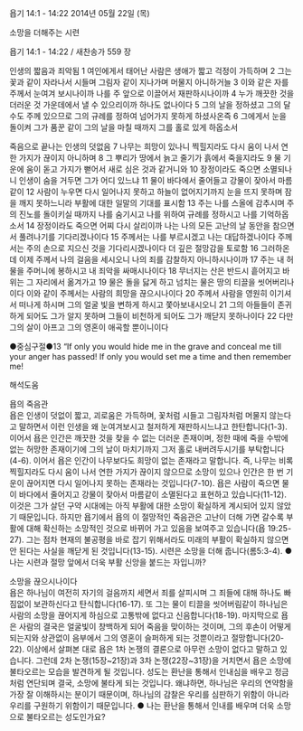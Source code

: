 욥기 14:1 - 14:22 
2014년 05월 22일 (목)

소망을 더해주는 시련



욥기 14:1 - 14:22 / 새찬송가 559 장


인생의 짧음과 죄악됨
1 여인에게서 태어난 사람은 생애가 짧고 걱정이 가득하며 2 그는 꽃과 같이 자라나서 시들며 그림자 같이 지나가며 머물지 아니하거늘 3 이와 같은 자를 주께서 눈여겨 보시나이까 나를 주 앞으로 이끌어서 재판하시나이까 4 누가 깨끗한 것을 더러운 것 가운데에서 낼 수 있으리이까 하나도 없나이다 5 그의 날을 정하셨고 그의 달 수도 주께 있으므로 그의 규례를 정하여 넘어가지 못하게 하셨사온즉 6 그에게서 눈을 돌이켜 그가 품꾼 같이 그의 날을 마칠 때까지 그를 홀로 있게 하옵소서

죽음으로 끝나는 인생의 덧없음
7 나무는 희망이 있나니 찍힐지라도 다시 움이 나서 연한 가지가 끊이지 아니하며 8 그 뿌리가 땅에서 늙고 줄기가 흙에서 죽을지라도 9 물 기운에 움이 돋고 가지가 뻗어서 새로 심은 것과 같거니와 10 장정이라도 죽으면 소멸되나니 인생이 숨을 거두면 그가 어디 있느냐 11 물이 바다에서 줄어들고 강물이 잦아서 마름 같이 12 사람이 누우면 다시 일어나지 못하고 하늘이 없어지기까지 눈을 뜨지 못하며 잠을 깨지 못하느니라
부활에 대한 일말의 기대를 표시함
13 주는 나를 스올에 감추시며 주의 진노를 돌이키실 때까지 나를 숨기시고 나를 위하여 규례를 정하시고 나를 기억하옵소서 14 장정이라도 죽으면 어찌 다시 살리이까 나는 나의 모든 고난의 날 동안을 참으면서 풀려나기를 기다리겠나이다 15 주께서는 나를 부르시겠고 나는 대답하겠나이다 주께서는 주의 손으로 지으신 것을 기다리시겠나이다
더 깊은 절망감을 토로함 
16 그러하온데 이제 주께서 나의 걸음을 세시오니 나의 죄를 감찰하지 아니하시나이까 17 주는 내 허물을 주머니에 봉하시고 내 죄악을 싸매시나이다 18 무너지는 산은 반드시 흩어지고 바위는 그 자리에서 옮겨가고 19 물은 돌을 닳게 하고 넘치는 물은 땅의 티끌을 씻어버리나이다 이와 같이 주께서는 사람의 희망을 끊으시나이다 20 주께서 사람을 영원히 이기셔서 떠나게 하시며 그의 얼굴 빛을 변하게 하시고 쫓아보내시오니 21 그의 아들들이 존귀하게 되어도 그가 알지 못하며 그들이 비천하게 되어도 그가 깨닫지 못하나이다 22 다만 그의 살이 아프고 그의 영혼이 애곡할 뿐이니이다

●중심구절●13 “If only you would hide me in the grave and conceal me till your anger has passed! If only you would set me a time and then remember me!

해석도움





욥의 죽음관  
욥은 인생이 덧없이 짧고, 괴로움은 가득하며, 꽃처럼 시들고 그림자처럼 머물지 않는다고 말하면서 이런 인생을 왜 눈여겨보시고 철저하게 재판하시느냐고 한탄합니다(1-3). 이어서 욥은 인간은 깨끗한 것을 찾을 수 없는 더러운 존재이며, 정한 때에 죽을 수밖에 없는 허망한 존재이기에 그의 날이 마치기까지 그저 홀로 내버려두시기를 부탁합니다(4-6). 이어서 욥은 인간이 나무보다도 희망이 없는 존재라고 말합니다. 즉, 나무는 비록 찍힐지라도 다시 움이 나서 연한 가지가 끊이지 않으므로 소망이 있으나 인간은 한 번 기운이 끊어지면 다시 일어나지 못하는 존재라는 것입니다(7-10). 욥은 사람이 죽으면 물이 바다에서 줄어지고 강물이 잦아서 마름같이 소멸된다고 표현하고 있습니다(11-12). 이것은 그가 살던 구약 시대에는 아직 부활에 대한 소망이 확실하게 계시되어 있지 않았기 때문입니다. 하지만 욥기에서 욥의 이 절망적인 죽음관은 고난이 더해 가면 갈수록 부활에 대해 확신하는 소망적인 것으로 바뀌어 가고 있음을 보여주고 있습니다(욥 19:25-27). 그는 점차 현재의 불공평을 바로 잡기 위해서라도 미래의 부활이 확실하지 않으면 안 된다는 사실을 깨닫게 된 것입니다(13-15). 시련은 소망을 더해 줍니다(롬5:3-4).
● 나는 시련과 절망 앞에서 더욱 부활 신앙을 붙드는 자입니까?

소망을 끊으시나이다  
욥은 하나님이 여전히 자기의 걸음까지 세면서 죄를 살피시며 그 죄들에 대해 하나도 빠짐없이 보관하신다고 탄식합니다(16-17). 또 그는 물이 티끌을 씻어버림같이 하나님은 사람의 소망을 끊어지게 하심으로 고통밖에 없다고 신음합니다(18-19). 마지막으로 욥은 사람의 결국은 얼굴빛이 창백하게 되어 죽음을 맞이하는 것이며, 그의 후손이 어떻게 되는지와 상관없이 음부에서 그의 영혼이 슬퍼하게 되는 것뿐이라고 절망합니다(20-22). 이상에서 살펴본 대로 욥은 1차 논쟁의 결론으로 아무런 소망이 없다고 말하고 있습니다. 그런데 2차 논쟁(15장~21장)과 3차 논쟁(22장~31장)을 거치면서 욥은 소망에 불타오르는 모습을 발견하게 될 것입니다. 성도는 환난을 통해서 인내심을 배우고 정금처럼 연단되며 결국, 소망에 불타게 되는 것입니다. 왜냐하면, 하나님은 우리의 연약함을 가장 잘 이해하시는 분이기 때문이며, 하나님의 감찰은 우리를 심판하기 위함이 아니라 우리를 구원하기 위함이기 때문입니다. 
● 나는 환난을 통해서 인내를 배우며 더욱 소망으로 불타오르는 성도인가요?